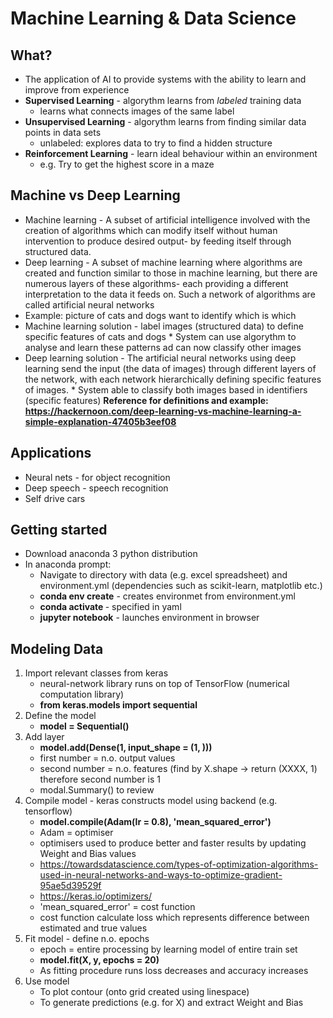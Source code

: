# Machine Learning & Data Science
## What?
* The application of AI to provide systems with the ability to learn and improve from experience
* **Supervised Learning** - algorythm learns from *labeled* training data
    * learns what connects images of the same label
* **Unsupervised Learning** - algorythm learns from finding similar data points in data sets
    * unlabeled: explores data to try to find a hidden structure
* **Reinforcement Learning** - learn ideal behaviour within an environment
    * e.g. Try to get the highest score in a maze
## Machine vs Deep Learning
* Machine learning - A subset of artificial intelligence involved with the creation of algorithms which can modify itself without human intervention to produce desired output- by feeding itself through structured data.
* Deep learning - A subset of machine learning where algorithms are created and function similar to those in machine learning, but there are numerous layers of these algorithms- each providing a different interpretation to the data it feeds on. Such a network of algorithms are called artificial neural networks
* Example: picture of cats and dogs want to identify which is which
* Machine learning solution - label images (structured data) to define specific features of cats and dogs
      * System can use algorythm to analyse and learn these patterns ad can now classify other images
* Deep learning solution - The artificial neural networks using deep learning send the input (the data of images) through different layers of the network, with each network hierarchically defining specific features of images.
      * System able to classify both images based in identifiers (specific features)
**Reference for definitions and example: https://hackernoon.com/deep-learning-vs-machine-learning-a-simple-explanation-47405b3eef08**
## Applications
* Neural nets - for object recognition
* Deep speech - speech recognition
* Self drive cars
## Getting started
* Download anaconda 3 python distribution
* In anaconda prompt:
    * Navigate to directory with data (e.g. excel spreadsheet) and environment.yml (dependencies such as scikit-learn, matplotlib etc.)
    * **conda env create** - creates environmet from environment.yml
    * **conda activate <env-name>** - specified in yaml
    * **jupyter notebook** - launches environment in browser
## Modeling Data
1. Import relevant classes from keras
    * neural-network library runs on top of TensorFlow (numerical computation library)
    * **from keras.models import sequential**
2. Define the model
    * **model = Sequential()**
3. Add layer
    * **model.add(Dense(1, input_shape = (1, )))**
    * first number = n.o. output values
    * second number = n.o. features (find by X.shape -> return (XXXX, 1) therefore second number is 1
    * modal.Summary() to review
4. Compile model - keras constructs model using backend (e.g. tensorflow)
    * **model.compile(Adam(lr = 0.8), 'mean_squared_error')**
    * Adam = optimiser 
    * optimisers used to produce better and faster results by updating Weight and Bias values
    * https://towardsdatascience.com/types-of-optimization-algorithms-used-in-neural-networks-and-ways-to-optimize-gradient-95ae5d39529f
    * https://keras.io/optimizers/
    * 'mean_squared_error' = cost function
    * cost function calculate loss which represents difference between estimated and true values
5. Fit model - define n.o. epochs
    * epoch = entire processing by learning model of entire train set
    * **model.fit(X, y, epochs = 20)**
    * As fitting procedure runs loss decreases and accuracy increases
6. Use model
    * To plot contour (onto grid created using linespace)
    * To generate predictions (e.g. for X) and extract Weight and Bias
